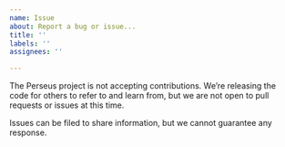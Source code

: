 ```yaml
---
name: Issue
about: Report a bug or issue...
title: ''
labels: ''
assignees: ''

---
```


The Perseus project is not accepting contributions. We’re releasing the code for others to refer to and learn from, but we are not open to pull requests or issues at this time.

Issues can be filed to share information, but we cannot guarantee any response.
